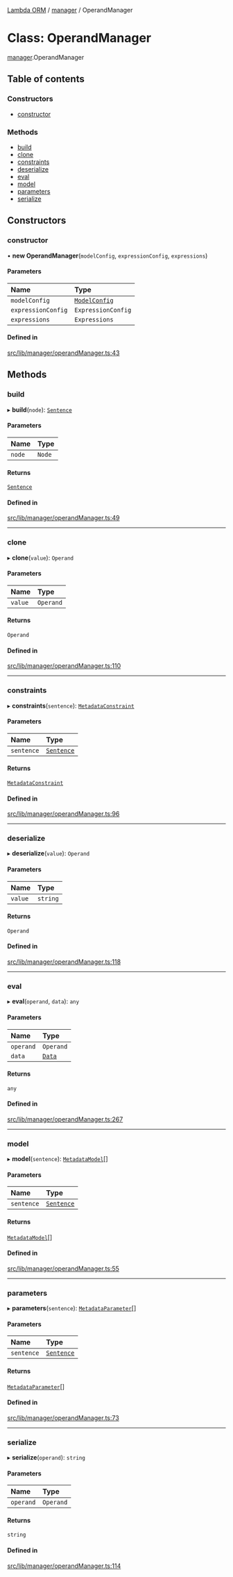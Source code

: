 [Lambda ORM](../README.md) / [manager](../modules/manager.md) / OperandManager

# Class: OperandManager

[manager](../modules/manager.md).OperandManager

## Table of contents

### Constructors

- [constructor](manager.OperandManager.md#constructor)

### Methods

- [build](manager.OperandManager.md#build)
- [clone](manager.OperandManager.md#clone)
- [constraints](manager.OperandManager.md#constraints)
- [deserialize](manager.OperandManager.md#deserialize)
- [eval](manager.OperandManager.md#eval)
- [model](manager.OperandManager.md#model)
- [parameters](manager.OperandManager.md#parameters)
- [serialize](manager.OperandManager.md#serialize)

## Constructors

### constructor

• **new OperandManager**(`modelConfig`, `expressionConfig`, `expressions`)

#### Parameters

| Name | Type |
| :------ | :------ |
| `modelConfig` | [`ModelConfig`](manager.ModelConfig.md) |
| `expressionConfig` | `ExpressionConfig` |
| `expressions` | `Expressions` |

#### Defined in

[src/lib/manager/operandManager.ts:43](https://github.com/FlavioLionelRita/lambdaorm/blob/0fd718a/src/lib/manager/operandManager.ts#L43)

## Methods

### build

▸ **build**(`node`): [`Sentence`](model.Sentence.md)

#### Parameters

| Name | Type |
| :------ | :------ |
| `node` | `Node` |

#### Returns

[`Sentence`](model.Sentence.md)

#### Defined in

[src/lib/manager/operandManager.ts:49](https://github.com/FlavioLionelRita/lambdaorm/blob/0fd718a/src/lib/manager/operandManager.ts#L49)

___

### clone

▸ **clone**(`value`): `Operand`

#### Parameters

| Name | Type |
| :------ | :------ |
| `value` | `Operand` |

#### Returns

`Operand`

#### Defined in

[src/lib/manager/operandManager.ts:110](https://github.com/FlavioLionelRita/lambdaorm/blob/0fd718a/src/lib/manager/operandManager.ts#L110)

___

### constraints

▸ **constraints**(`sentence`): [`MetadataConstraint`](../interfaces/model.MetadataConstraint.md)

#### Parameters

| Name | Type |
| :------ | :------ |
| `sentence` | [`Sentence`](model.Sentence.md) |

#### Returns

[`MetadataConstraint`](../interfaces/model.MetadataConstraint.md)

#### Defined in

[src/lib/manager/operandManager.ts:96](https://github.com/FlavioLionelRita/lambdaorm/blob/0fd718a/src/lib/manager/operandManager.ts#L96)

___

### deserialize

▸ **deserialize**(`value`): `Operand`

#### Parameters

| Name | Type |
| :------ | :------ |
| `value` | `string` |

#### Returns

`Operand`

#### Defined in

[src/lib/manager/operandManager.ts:118](https://github.com/FlavioLionelRita/lambdaorm/blob/0fd718a/src/lib/manager/operandManager.ts#L118)

___

### eval

▸ **eval**(`operand`, `data`): `any`

#### Parameters

| Name | Type |
| :------ | :------ |
| `operand` | `Operand` |
| `data` | [`Data`](model.Data.md) |

#### Returns

`any`

#### Defined in

[src/lib/manager/operandManager.ts:267](https://github.com/FlavioLionelRita/lambdaorm/blob/0fd718a/src/lib/manager/operandManager.ts#L267)

___

### model

▸ **model**(`sentence`): [`MetadataModel`](../interfaces/model.MetadataModel.md)[]

#### Parameters

| Name | Type |
| :------ | :------ |
| `sentence` | [`Sentence`](model.Sentence.md) |

#### Returns

[`MetadataModel`](../interfaces/model.MetadataModel.md)[]

#### Defined in

[src/lib/manager/operandManager.ts:55](https://github.com/FlavioLionelRita/lambdaorm/blob/0fd718a/src/lib/manager/operandManager.ts#L55)

___

### parameters

▸ **parameters**(`sentence`): [`MetadataParameter`](../interfaces/model.MetadataParameter.md)[]

#### Parameters

| Name | Type |
| :------ | :------ |
| `sentence` | [`Sentence`](model.Sentence.md) |

#### Returns

[`MetadataParameter`](../interfaces/model.MetadataParameter.md)[]

#### Defined in

[src/lib/manager/operandManager.ts:73](https://github.com/FlavioLionelRita/lambdaorm/blob/0fd718a/src/lib/manager/operandManager.ts#L73)

___

### serialize

▸ **serialize**(`operand`): `string`

#### Parameters

| Name | Type |
| :------ | :------ |
| `operand` | `Operand` |

#### Returns

`string`

#### Defined in

[src/lib/manager/operandManager.ts:114](https://github.com/FlavioLionelRita/lambdaorm/blob/0fd718a/src/lib/manager/operandManager.ts#L114)
